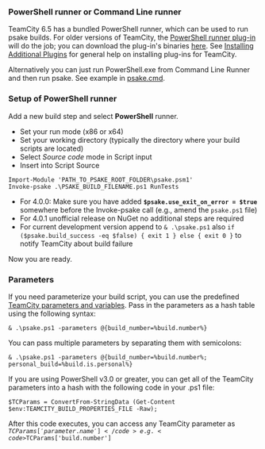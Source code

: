 ### PowerShell runner or Command Line runner

TeamCity 6.5 has a bundled PowerShell runner, which can be used to run psake builds.  For older versions of TeamCity, the [PowerShell runner plug-in](http://confluence.jetbrains.net/display/TW/PowerShell) will do the job; you can download the plug-in's binaries [here](http://teamcity.jetbrains.net/repository/download/bt268/50151:id/teamcity-powershell.zip). See [Installing Additional Plugins](http://confluence.jetbrains.net/display/TCD6/Installing+Additional+Plugins) for general help on installing plug-ins for TeamCity.

Alternatively you can just run PowerShell.exe from Command Line Runner and then run psake. See example in [psake.cmd](https://github.com/psake/psake/blob/main/psake.cmd).

### Setup of PowerShell runner

Add a new build step and select **PowerShell** runner.

* Set your run mode (x86 or x64)
* Set your working directory (typically the directory where your build scripts are located)
* Select *Source code* mode in Script input
* Insert into Script Source

```
Import-Module 'PATH_TO_PSAKE_ROOT_FOLDER\psake.psm1'
Invoke-psake .\PSAKE_BUILD_FILENAME.ps1 RunTests
```

* For 4.0.0: Make sure you have added **<code>$psake.use_exit_on_error = $true</code>** somewhere before the Invoke-psake call (e.g., amend the <code>psake.ps1</code> file)
* For 4.0.1 unofficial release on NuGet no additional steps are required
* For current development version append to `& .\psake.ps1` also `if ($psake.build_success -eq $false) { exit 1 } else { exit 0 }` to notify TeamCity about build failure

Now you are ready.

### Parameters

If you need parameterize your build script, you can use the predefined [TeamCity parameters and variables](http://confluence.jetbrains.net/display/TCD6/Defining+and+Using+Build+Parameters+in+Build+Configuration). Pass in the parameters as a hash table using the following syntax:

```
& .\psake.ps1 -parameters @{build_number=%build.number%}
```

You can pass multiple parameters by separating them with semicolons:

```
& .\psake.ps1 -parameters @{build_number=%build.number%; personal_build=%build.is.personal%}
```

If you are using PowerShell v3.0 or greater, you can get all of the TeamCity parameters into a hash with the following code in your .ps1 file:

```
$TCParams = ConvertFrom-StringData (Get-Content $env:TEAMCITY_BUILD_PROPERTIES_FILE -Raw);
```

After this code executes, you can access any TeamCity parameter as <code>$TCParams['parameter.name']</code> e.g. <code>$TCParams['build.number']</code>

